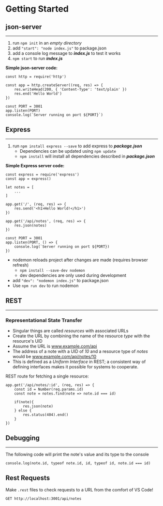 # Getting Started

## json-server

---

1. run `npm init` in an *empty directory*  
2. add `"start": "node index.js"` to package.json  
3. add a console log message to ***index.js*** to test it works  
4. `npm start` to run ***index.js***

**Simple json-server code:**

    const http = require('http')

    const app = http.createServer((req, res) => {
        res.writeHead(200, { 'Content-Type': 'text/plain' })
        res.end('Hello World')
    })

    const PORT = 3001
    app.listen(PORT)
    console.log(`Server running on port ${PORT}`)


## Express

---

1. run `npm install express --save` to add express to ***package.json***  
    - Dependencies can be updated using `npm update`
    - `npm install` will install all dependencies described in ***package.json***

**Simple Express server code:**

    const express = require('express')
    const app = express()

    let notes = [
        ...
    ]

    app.get('/', (req, res) => {
        res.send('<h1>Hello World!</h1>')
    })

    app.get('/api/notes', (req, res) => {
        res.json(notes)
    })

    const PORT = 3001
    app.listen(PORT, () => {
        console.log(`Server running on port ${PORT})
    })

- nodemon reloads project after changes are made (requires browser refresh)
    - `npm install --save-dev nodemon`
    - dev dependencies are only used during development
- add `"dev": "nodemon index.js"` to package.json
- Use `npm run dev` to run nodemon

## REST

---

### Representational State Transfer

- Singular things are called *resources* with associated URLs
- Create the URL by combining the name of the resource *type* with the resource's UID
- Assume the URL is www.example.com/api
- The address of a note with a UID of *10* and a resource type of *notes* would be www.example.com/api/notes/10
- This is defined as a *Uniform Interface* in REST; a consistent way of defining interfaces makes it possible for systems to cooperate.

REST route for fetching a single resource:

    app.get('/api/notes/:id', (req, res) => {
        const id = Number(req.params.id)
        const note = notes.find(note => note.id === id)

        if(note){
            res.json(note)
        } else {
            res.status(404).end()
        }
    })

## Debugging
---
The following code will print the note's value and its type to the console

    console.log(note.id, typeof note.id, id, typeof id, note.id === id)

## Rest Requests
Make `.rest` files to check requests to a URL from the comfort of VS Code!

    GET http://localhost:3001/api/notes

